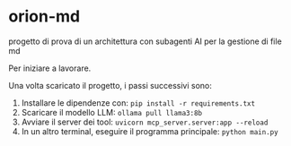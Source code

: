 # orion-md

progetto di prova di un architettura con subagenti AI per la gestione di file md

Per iniziare a lavorare.

Una volta scaricato il progetto, i passi successivi sono:

1. Installare le dipendenze con: `pip install -r requirements.txt`
2. Scaricare il modello LLM: `ollama pull llama3:8b`
3. Avviare il server dei tool: `uvicorn mcp_server.server:app --reload`
4. In un altro terminal, eseguire il programma principale: `python main.py`
